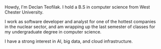 Howdy, I'm Declan Teofilak. I hold a B.S in computer science from West Chester University.

I work as software developer and analyst for one of the hottest companies in the nuclear sector, and am wrapping up the last semester of classes for my undergraduate degree in computer science.

I have a strong interest in AI, big data, and cloud infrastructure.
